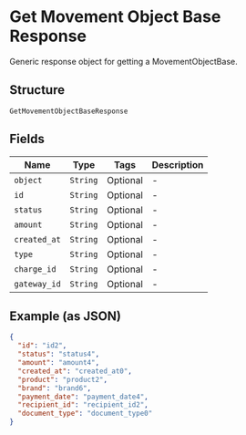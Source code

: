 
# Get Movement Object Base Response

Generic response object for getting a MovementObjectBase.

## Structure

`GetMovementObjectBaseResponse`

## Fields

| Name | Type | Tags | Description |
|  --- | --- | --- | --- |
| `object` | `String` | Optional | - |
| `id` | `String` | Optional | - |
| `status` | `String` | Optional | - |
| `amount` | `String` | Optional | - |
| `created_at` | `String` | Optional | - |
| `type` | `String` | Optional | - |
| `charge_id` | `String` | Optional | - |
| `gateway_id` | `String` | Optional | - |

## Example (as JSON)

```json
{
  "id": "id2",
  "status": "status4",
  "amount": "amount4",
  "created_at": "created_at0",
  "product": "product2",
  "brand": "brand6",
  "payment_date": "payment_date4",
  "recipient_id": "recipient_id2",
  "document_type": "document_type0"
}
```

